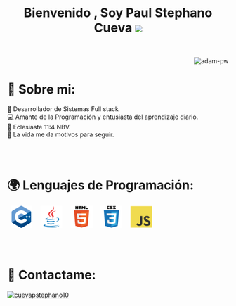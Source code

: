 <h1 align="center">Bienvenido , Soy Paul Stephano Cueva <img src="https://media.giphy.com/media/hvRJCLFzcasrR4ia7z/giphy.gif" width="35"></h1>
<br>

<p><img align="right" src="https://github.com/Adam-pw/Adam-pw/blob/main/animation_500_kxa883sd.gif" alt="adam-pw" /></p>


<br>

# 💫 Sobre mi:
🚀 Desarrollador de Sistemas Full stack<br>
💻 Amante de la Programación y entusiasta del aprendizaje diario.<br>
📘 Eclesiaste 11:4 NBV.<br>
🌟 La vida me da motivos para seguir.



<br>
<br>

# 🌍 Lenguajes de Programación:

<p align="left">
  <code> <img height="50" src="https://raw.githubusercontent.com/devicons/devicon/master/icons/cplusplus/cplusplus-original.svg"> </code>
  <code> <img height="50" src="https://raw.githubusercontent.com/devicons/devicon/master/icons/java/java-original.svg"> </code>
  <code> <img height="50" src="https://raw.githubusercontent.com/devicons/devicon/master/icons/html5/html5-original-wordmark.svg"> </code>
  <code> <img height="50" src="https://raw.githubusercontent.com/devicons/devicon/master/icons/css3/css3-original-wordmark.svg"> </code>
  <code> <img height="50" src="https://raw.githubusercontent.com/devicons/devicon/master/icons/javascript/javascript-original.svg"> </code>
</p>


<br><br>

# 🔭 Contactame:

<a href="https://www.instagram.com/cuevapstephano10/?hl=es-la" target="blank">
  <img align="center"
    src="https://raw.githubusercontent.com/rahuldkjain/github-profile-readme-generator/master/src/images/icons/Social/instagram.svg"
    alt="cuevapstephano10" height="30" width="40" />
</a>

<br>

